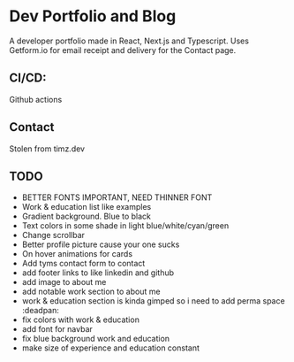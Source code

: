 # Dev Portfolio and Blog

A developer portfolio made in React, Next.js and Typescript. 
Uses Getform.io for email receipt and delivery for the Contact page.

## CI/CD:
Github actions 

## Contact
Stolen from timz.dev

## TODO
 * BETTER FONTS IMPORTANT, NEED THINNER FONT
 * Work & education list like examples
 * Gradient background. Blue to black
 * Text colors in some shade in light blue/white/cyan/green
 * Change scrollbar
 * Better profile picture cause your one sucks 
 * On hover animations for cards
 * Add tyms contact form to contact
 * add footer links to like linkedin and github
 * add image to about me
 * add notable work section to about me
 * work & education section is kinda gimped so i need to add perma space :deadpan:
 * fix colors with work & education
 * add font for navbar
 * fix blue background work and education
 * make size of experience and education constant